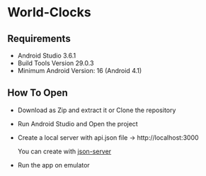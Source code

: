 # World-Clocks

## Requirements
- Android Studio 3.6.1
- Build Tools Version 29.0.3
- Minimum Android Version: 16 (Android 4.1)

## How To Open
- Download as Zip and extract it or Clone the repository
- Run Android Studio and Open the project
- Create a local server with api.json file -> http://localhost:3000

  You can create with [json-server](https://github.com/typicode/json-server)
- Run the app on emulator
